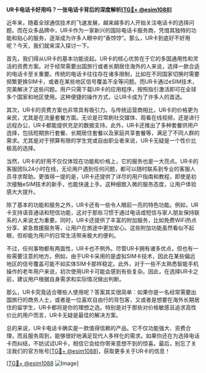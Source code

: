 **UR卡电话卡好用吗？一张电话卡背后的深度解析[[TG💪+ @esim1088](https://t.me/s/esim1088)]**

近年来，随着全球通信技术的飞速发展，越来越多的人开始关注电话卡的选择问题。而在众多品牌中，UR卡作为一家新兴的国际电话卡服务商，凭借其独特的功能和贴心的服务，逐渐成为许多人眼中的“香饽饽”。那么，UR卡到底好不好用呢？今天，我们就来深入探讨一下。

首先，我们得从UR卡的基本功能说起。UR卡的核心优势在于它的多国通用性和灵活的资费方案。对于经常需要出国旅行或者长期居住海外的人来说，选择一款合适的电话卡至关重要。传统的电话卡往往存在诸多限制，比如在不同国家切换时需要频繁更换SIM卡，或者在某些地区信号覆盖不全等问题。而UR卡通过eSIM技术，完美解决了这些问题。用户只需下载UR卡的应用程序，按照指引激活即可在全球多个国家和地区使用。这种便捷的操作方式，让UR卡成为了许多人的首选。

其次，UR卡的资费方案也非常具有吸引力。与传统运营商相比，UR卡的价格更为亲民，尤其是在流量套餐方面。无论是日常刷社交媒体、观看在线视频，还是进行远程办公，UR卡都能提供充足的数据支持。此外，UR卡还推出了多种套餐供用户选择，包括短期旅行套餐、长期居住套餐以及家庭共享套餐等，满足了不同人群的需求。尤其是对于预算有限的学生党或自由职业者来说，UR卡无疑是一个性价比极高的选择。

当然，UR卡的好用不仅仅体现在功能和价格上，它的服务也是一大亮点。UR卡的客服团队24小时在线，无论用户遇到任何问题，都可以随时联系到专业的客服人员寻求帮助。更值得一提的是，UR卡还提供了详尽的用户指南和教程，即使是初次接触eSIM技术的新手，也能快速上手。这种细致入微的服务态度，让用户体验感大大提升。

除了基本的功能和服务之外，UR卡还有一些令人眼前一亮的特色功能。例如，UR卡支持语音通话和短信功能，这对于那些习惯于通过电话或短信与家人朋友保持联系的人来说尤为重要。同时，UR卡还提供了丰富的附加服务，比如免费WiFi热点分享、紧急救援服务等，让用户在旅途中更加安心。这些附加功能虽然看似不起眼，但却能为用户的日常生活带来极大的便利。

不过，任何事物都有两面性，UR卡也不例外。尽管UR卡拥有诸多优点，但也有一些需要注意的地方。例如，由于UR卡采用的是虚拟SIM卡技术，因此在某些偏远地区的信号覆盖可能不如实体SIM卡那样稳定。此外，对于一些不太熟悉智能手机操作的老年用户来说，初次使用UR卡可能会感到有些复杂。因此，在选择UR卡之前，建议用户根据自身需求和实际情况做出判断。

那么，UR卡究竟适合哪些人使用呢？答案其实很简单：如果你是一名经常需要出国旅行的商务人士，或者是一位喜欢自由行的背包客，又或者是想要在海外长期居住的留学生，UR卡都将是你的理想之选。特别是对于那些对价格敏感且追求高性价比的用户而言，UR卡无疑是最佳的解决方案。

总的来说，UR卡电话卡确实是一款值得信赖的产品。它不仅功能强大、资费合理，而且服务周到，能够很好地满足现代人多样化的需求。如果你还在为选择电话卡而纠结，不妨试试UR卡，相信它会给你带来意想不到的惊喜。最后，别忘了关注我们的官方账号[[TG💪+ @esim1088](https://t.me/s/esim1088)]，获取更多关于UR卡的信息！

[[TG💪+ @esim1088](https://t.me/s/esim1088) ![Image](https://i.postimg.cc/4NQfJmqS/Snipaste-2025-05-13-00-14-12.png)]